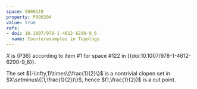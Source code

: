 ```yaml
---
space: S000119
property: P000204
value: true
refs:
- doi: 10.1007/978-1-4612-6290-9_6
  name: Counterexamples in Topology
---
```


$X$ is {P36} according to
item #1 for space #122 in
{{doi:10.1007/978-1-4612-6290-9_6}}.


The set $(-\infty,1)\times\{\frac{1}{2}\}$ is a nontrivial clopen set in
$X\setminus\{(1,\frac{1}{2})\}$, hence $(1,\frac{1}{2})$ is a cut point.
